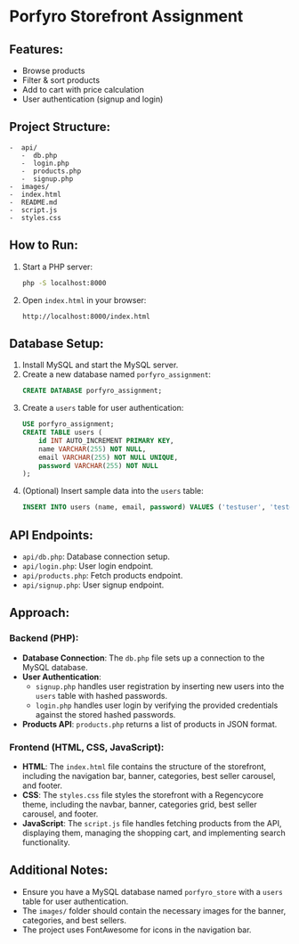 # Porfyro Storefront Assignment

## Features:
- Browse products
- Filter & sort products
- Add to cart with price calculation
- User authentication (signup and login)

## Project Structure:
```
-  api/
   -  db.php
   -  login.php
   -  products.php
   -  signup.php
-  images/
-  index.html
-  README.md
-  script.js
-  styles.css
```

## How to Run:
1. Start a PHP server:
   ```bash
   php -S localhost:8000
   ```
2. Open `index.html` in your browser:
   ```
   http://localhost:8000/index.html
   ```

## Database Setup:
1. Install MySQL and start the MySQL server.
2. Create a new database named `porfyro_assignment`:
   ```sql
   CREATE DATABASE porfyro_assignment;
   ```
3. Create a `users` table for user authentication:
   ```sql
   USE porfyro_assignment;
   CREATE TABLE users (
       id INT AUTO_INCREMENT PRIMARY KEY,
       name VARCHAR(255) NOT NULL,
       email VARCHAR(255) NOT NULL UNIQUE,
       password VARCHAR(255) NOT NULL
   );
   ```
4. (Optional) Insert sample data into the `users` table:
   ```sql
   INSERT INTO users (name, email, password) VALUES ('testuser', 'test@example.com', 'testpassword');
   ```

## API Endpoints:
- `api/db.php`: Database connection setup.
- `api/login.php`: User login endpoint.
- `api/products.php`: Fetch products endpoint.
- `api/signup.php`: User signup endpoint.

## Approach:
### Backend (PHP):
- **Database Connection**: The `db.php` file sets up a connection to the MySQL database.
- **User Authentication**:
  - `signup.php` handles user registration by inserting new users into the `users` table with hashed passwords.
  - `login.php` handles user login by verifying the provided credentials against the stored hashed passwords.
- **Products API**: `products.php` returns a list of products in JSON format.

### Frontend (HTML, CSS, JavaScript):
- **HTML**: The `index.html` file contains the structure of the storefront, including the navigation bar, banner, categories, best seller carousel, and footer.
- **CSS**: The `styles.css` file styles the storefront with a Regencycore theme, including the navbar, banner, categories grid, best seller carousel, and footer.
- **JavaScript**: The `script.js` file handles fetching products from the API, displaying them, managing the shopping cart, and implementing search functionality.

## Additional Notes:
- Ensure you have a MySQL database named `porfyro_store` with a `users` table for user authentication.
- The `images/` folder should contain the necessary images for the banner, categories, and best sellers.
- The project uses FontAwesome for icons in the navigation bar.